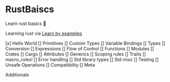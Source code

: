 # RustBaiscs
Learn rust basics 🦀 

Learning rust via [Learn by examples](https://doc.rust-lang.org/stable/rust-by-example/index.html)

[x] Hello World
[] Primitives
[] Custom Types
[] Variable Bindings
[] Types
[] Conversion
[] Expressions
[] Flow of Control
[] Functions
[] Modules
[] Crates
[] Cargo
[] Attributes
[] Generics
[] Scoping rules
[] Traits
[] macro_rules!
[] Error handling
[] Std library types
[] Std misc
[] Testing
[] Unsafe Operations
[] Compatibility
[] Meta

Additionals

